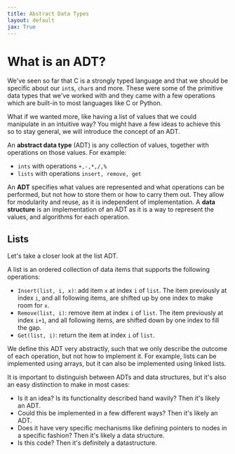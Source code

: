 ```yaml
---
title: Abstract Data Types
layout: default
jax: True
---
```

# What is an ADT?
We've seen so far that C is a strongly typed language and that we should be specific about our `int`s, `char`s and more. These were some of the primitive data types that we've worked with and they came with a few operations which are built-in to most languages like C or Python.

What if we wanted more, like having a list of values that we could manipulate in an intuitive way? You might have a few ideas to achieve this so to stay general, we will introduce the concept of an ADT.

An **abstract data type** (ADT) is any collection of values, together with operations on those values. For example:

- `ints` with operations `+,-,*,/,%`
- `lists` with operations `insert, remove, get`

An **ADT** specifies what values are represented and what operations can be performed, but not how to store them or how to carry them out. They allow for modularity and reuse, as it is independent of implementation. A **data structure** is an implementation of an ADT as it is a way to represent the values, and algorithms for each operation.

## Lists

Let's take a closer look at the list ADT.

A list is an ordered collection of data items that supports the following operations:

- `Insert(list, i, x)`: add item `x` at index `i` of `list`. The item previously at index `i`, and all following items, are shifted up by one index to make room for `x`.
- `Remove(list, i)`: remove item at index `i` of `list`. The item previously at index `i+1`, and all following items, are shifted down by one index to fill the gap.
- `Get(list, i)`: return the item at index `i` of `list`.

We define this ADT very abstractly, such that we only describe the outcome of each operation, but not how to implement it. For example, lists can be implemented using arrays, but it can also be implemented using linked lists.

It is important to distinguish between ADTs and data structures, but it's also an easy distinction to make in most cases:

- Is it an idea? Is its functionality described hand wavily? Then it's likely an ADT.
- Could this be implemented in a few different ways? Then it's likely an ADT.
- Does it have very specific mechanisms like defining pointers to nodes in a specific fashion? Then it's likely a data structure.
- Is this code? Then it's definitely a datastructure.
